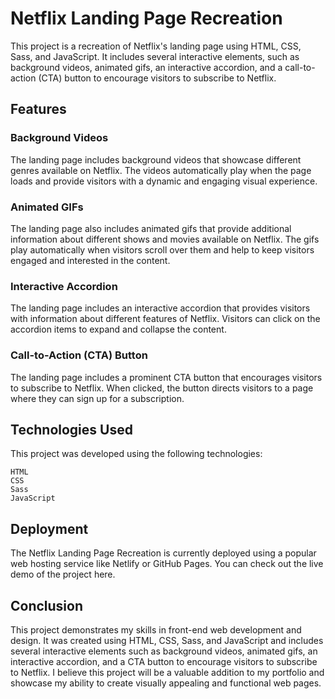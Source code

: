 # Netflix Landing Page Recreation

This project is a recreation of Netflix's landing page using HTML, CSS, Sass, and JavaScript. It includes several interactive elements, such as background videos, animated gifs, an interactive accordion, and a call-to-action (CTA) button to encourage visitors to subscribe to Netflix.
## Features

### Background Videos

The landing page includes background videos that showcase different genres available on Netflix. The videos automatically play when the page loads and provide visitors with a dynamic and engaging visual experience.

### Animated GIFs

The landing page also includes animated gifs that provide additional information about different shows and movies available on Netflix. The gifs play automatically when visitors scroll over them and help to keep visitors engaged and interested in the content.

### Interactive Accordion

The landing page includes an interactive accordion that provides visitors with information about different features of Netflix. Visitors can click on the accordion items to expand and collapse the content.

### Call-to-Action (CTA) Button

The landing page includes a prominent CTA button that encourages visitors to subscribe to Netflix. When clicked, the button directs visitors to a page where they can sign up for a subscription.

## Technologies Used

This project was developed using the following technologies:

    HTML
    CSS
    Sass
    JavaScript

## Deployment

The Netflix Landing Page Recreation is currently deployed using a popular web hosting service like Netlify or GitHub Pages. You can check out the live demo of the project here.

## Conclusion

This project demonstrates my skills in front-end web development and design. It was created using HTML, CSS, Sass, and JavaScript and includes several interactive elements such as background videos, animated gifs, an interactive accordion, and a CTA button to encourage visitors to subscribe to Netflix. I believe this project will be a valuable addition to my portfolio and showcase my ability to create visually appealing and functional web pages.
